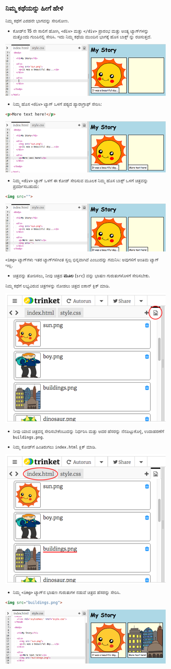 ## ನಿಮ್ಮ ಕಥೆಯನ್ನು ಹೀಗೆ ಹೇಳಿ

ನಿಮ್ಮ ಕಥೆಗೆ ಎರಡನೇ ಭಾಗವನ್ನು ಸೇರಿಸೋಣ.

+ ಕೋಡ್‌ನ 15 ನೇ ಸಾಲಿಗೆ ಹೋಗಿ, `<div>` ಮತ್ತು `</div>` ಪ್ರಾರಂಭ ಮತ್ತು ಅಂತ್ಯ ಟ್ಯಾಗ್‌ಗಳನ್ನು ಮತ್ತೊಂದು ಗುಂಪಿನಲ್ಲಿ ಸೇರಿಸಿ. ಇದು ನಿಮ್ಮ ಕಥೆಯ ಮುಂದಿನ ಭಾಗಕ್ಕೆ ಹೊಸ ಬಾಕ್ಸ್ ನ್ನು ರಚಿಸುತ್ತದೆ.

![ಸ್ಕ್ರೀನ್‍ಶಾಟ್](images/story-div.png)

+ ನಿಮ್ಮ ಹೊಸ `<div>` ಟ್ಯಾಗ್ ಒಳಗೆ ಪಠ್ಯದ ಪ್ಯಾರಾಗ್ರಾಫ್ ಸೇರಿಸಿ:

```html
<p>More text here!</p>
```

![ಸ್ಕ್ರೀನ್‍ಶಾಟ್](images/story-paragraph.png)

+ ನಿಮ್ಮ `<div>` ಟ್ಯಾಗ್ ಒಳಗೆ ಈ ಕೋಡ್ ಸೇರಿಸುವ ಮೂಲಕ ನಿಮ್ಮ ಹೊಸ ಬಾಕ್ಸ್ ಒಳಗೆ ಚಿತ್ರವನ್ನು ಪ್ರದರ್ಶಿಸಬಹುದು:

```html
<img src="">
```

![ಸ್ಕ್ರೀನ್‍ಶಾಟ್](images/story-img-tag.png)

`<img>` ಟ್ಯಾಗ್‌ಗಳು ಇತರ ಟ್ಯಾಗ್‌ಗಳಿಗಿಂತ ಸ್ವಲ್ಪ ಭಿನ್ನವಾಗಿವೆ ಎಂಬುದನ್ನು ಗಮನಿಸಿ: ಅವುಗಳಿಗೆ ಅಂತಿಮ ಟ್ಯಾಗ್ ಇಲ್ಲ.

+ ಚಿತ್ರವನ್ನು ತೋರಿಸಲು, ನೀವು ಚಿತ್ರದ **ಮೂಲ** (`src`) ವನ್ನು ಭಾಷಣ ಗುರುತುಗಳೊಳಗೆ ಸೇರಿಸಬೇಕು.

ನಿಮ್ಮ ಕಥೆಗೆ ಲಭ್ಯವಿರುವ ಚಿತ್ರಗಳನ್ನು ನೋಡಲು ಚಿತ್ರದ ಐಕಾನ್ ಕ್ಲಿಕ್ ಮಾಡಿ.

![ಸ್ಕ್ರೀನ್‍ಶಾಟ್](images/story-see-images.png)

+ ನೀವು ಯಾವ ಚಿತ್ರವನ್ನ ಸೇರಿಸಬೇಕೆಂಬುದನ್ನು ನಿರ್ಧರಿಸಿ ಮತ್ತು ಅದರ ಹೆಸರನ್ನು ನೆನಪಿಟ್ಟುಕೊಳ್ಳಿ, ಉದಾಹರಣೆಗೆ `buildings.png`.

+ ನಿಮ್ಮ ಕೋಡ್‌ಗೆ ಹಿಂತಿರುಗಲು `index.html` ಕ್ಲಿಕ್ ಮಾಡಿ.

![ಸ್ಕ್ರೀನ್‍ಶಾಟ್](images/story-image-name.png)

+ ನಿಮ್ಮ `<img>` ಟ್ಯಾಗ್‌ನ ಭಾಷಣ ಗುರುತುಗಳ ನಡುವೆ ಚಿತ್ರದ ಹೆಸರನ್ನು ಸೇರಿಸಿ.

```html
<img src="buildings.png">
```

![ಸ್ಕ್ರೀನ್‍ಶಾಟ್](images/story-image-name-add.png)